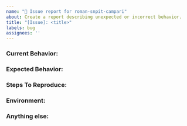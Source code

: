 ```yaml
---
name: "🐞 Issue report for roman-snpit-campari"
about: Create a report describing unexpected or incorrect behavior.
title: "[Issue]: <title>"
labels: bug
assignees: ''
---
```


<!--
Thanks for taking the time to fill out this report!
Please have a search on our repository to see if a similar
issue has already been posted. If a similar issue is closed, have a
quick look to see if you are satisfied by the resolution.

If not please go ahead and open an issue!
-->

### Current Behavior:
<!-- A concise description of what you're experiencing. -->

### Expected Behavior:
<!-- A concise description of what you expected to happen. -->

### Steps To Reproduce:
<!--
Example: steps to reproduce the behavior:
1. In this environment...
1. With this config...
1. Run '...'
1. See error...
-->

### Environment:
<!--
Example:
- OS: Ubuntu 20.04
- Node: 13.14.0
- npm: 7.6.3
- python: 3.13
- numpy: 2.0
-->

### Anything else:
<!--
Links? References? Anything that will give us more context about the issue that you are encountering!
-->

